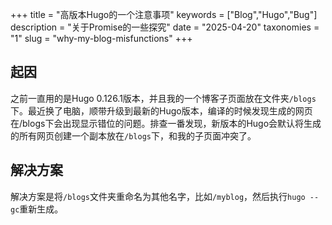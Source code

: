 +++
title = "高版本Hugo的一个注意事项"
keywords = ["Blog","Hugo","Bug"]
description = "关于Promise的一些探究"
date = "2025-04-20"
taxonomies = "1"
slug = "why-my-blog-misfunctions"
+++

## 起因

之前一直用的是Hugo 0.126.1版本，并且我的一个博客子页面放在文件夹`/blogs`下。最近换了电脑，顺带升级到最新的Hugo版本，编译的时候发现生成的网页在/blogs下会出现显示错位的问题。排查一番发现，新版本的Hugo会默认将生成的所有网页创建一个副本放在`/blogs`下，和我的子页面冲突了。

## 解决方案

解决方案是将`/blogs`文件夹重命名为其他名字，比如`/myblog`，然后执行`hugo --gc`重新生成。
